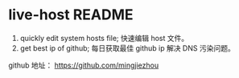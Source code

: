 # live-host README
1. quickly edit system hosts file; 快速编辑 host 文件。
2. get best ip of github; 每日获取最佳 github ip 解决 DNS 污染问题。

github 地址： https://github.com/mingjiezhou